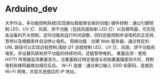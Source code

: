 # Arduino_dev
大学作业，多功能控制系统(实现类似智能晾衣架的功能)
硬件控制：通过引脚控制 LED、UV 灯、风扇、烘干功能（包括风扇和新 LED 灯）以及蜂鸣器，可实现各设备的开关控制、定时功能和运行时间调整，同时还能控制步进电机的正反转、暂停以及根据条件自动停止电机。
网络功能：创建 Web 服务器，通过特定的 URL 路径可以实现远程控制,借助 QT 远程控制 LED、UV 灯、风扇、烘干功能和电机，并设置风扇和烘干功能的持续时间，还能暂停电机。
重量监测：使用 HX711 传感器监测重量变化，当重量超过特定值或与初始重量偏差较大时，控制电机和蜂鸣器做出相应反应。
Wi-Fi 连接：通过串口输入 SSID 和密码，连接到 Wi-Fi 网络，并显示连接后的 IP 地址。
